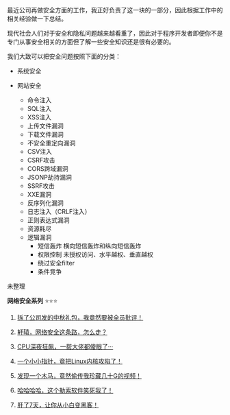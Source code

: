 最近公司再做安全方面的工作，我正好负责了这一块的一部分，因此根据工作中的相关经验做一下总结。

现代社会人们对于安全和隐私问题越来越看重了，因此对于程序开发者即便你不是专门从事安全相关的方面但了解一些安全知识还是很有必要的。

我们大致可以把安全问题按照下面的分类：

- 系统安全

- 网站安全
  - 命令注入
  - SQL注入
  - XSS注入
  - 上传文件漏洞
  - 下载文件漏洞
  - 不安全重定向漏洞
  - CSV注入
  - CSRF攻击
  - CORS跨域漏洞
  - JSONP劫持漏洞
  - SSRF攻击
  - XXE漏洞
  - 反序列化漏洞
  - 日志注入（CRLF注入）
  - 正则表达式漏洞
  - 资源耗尽
  - 逻辑漏洞
    - 短信轰炸 横向短信轰炸和纵向短信轰炸
    - 权限控制 未授权访问、水平越权、垂直越权
    -  绕过安全filter
    - 条件竞争

未整理

**网络安全系列** :star::star::star:

1. [拆了公司发的中秋礼包，我竟然要被全员批评！](https://mp.weixin.qq.com/s?__biz=MzIyNjMxOTY0NA==&mid=2247487027&idx=1&sn=a71d5cb291b6030fb309b8b31a85af02&chksm=e8730240df048b5608b8350988ea7baf07a156071fc70c44246b63f51cab32935b7af8078637&cur_album_id=1502423238147129344&scene=190#rd)

2. [轩辕，网络安全这条路，怎么走？](https://mp.weixin.qq.com/s?__biz=MzIyNjMxOTY0NA==&mid=2247486440&idx=1&sn=bd4949562817dc506294e6a3696dd5db&chksm=e873079bdf048e8dfba320c1004d71a431664b05a9dcb5e21f0018a8bb895b06d225f5060758&cur_album_id=1502423238147129344&scene=190#rd)

3. [CPU深夜狂飙，一帮大佬都傻眼了···](https://mp.weixin.qq.com/s?__biz=MzIyNjMxOTY0NA==&mid=2247488709&idx=1&sn=4ecca4e0dc6a63c3f47f4522d7c2415d&chksm=e87318b6df0491a08583e1687532bacf05303a8ed8a5445d8b8c7d0b0af1fbcbd110ebfabcf2&cur_album_id=1502423238147129344&scene=190#rd)

4. [一个小小指针，竟把Linux内核攻陷了！](https://mp.weixin.qq.com/s?__biz=MzIyNjMxOTY0NA==&mid=2247488996&idx=1&sn=7b806541ba4458bc4f2c83e7f743bdd2&chksm=e8731997df0490815f23fe6fda6fe74ce54a872bf8995ee1fb9316dbdbe37c975a1dd351afd0&cur_album_id=1502423238147129344&scene=190#rd)

5. [发现一个木马，竟然偷传我珍藏几十G的视频！](https://mp.weixin.qq.com/s?__biz=MzIyNjMxOTY0NA==&mid=2247489337&idx=1&sn=12b4021ccce926e4853b677842c2855c&chksm=e8731b4adf04925cc3ae5ec54cae41dbdc97dd525edfa81abac0512b18b58e876b16f9767282&cur_album_id=1502423238147129344&scene=190#rd)

6. [哈哈哈哈，这个勒索软件笑死我了！](https://mp.weixin.qq.com/s?__biz=MzIyNjMxOTY0NA==&mid=2247489779&idx=1&sn=f52ccc74688026aeebecd6a549c9ddac&chksm=e8731480df049d96aa3f2a9466481e983a5e84c0245e8e5d6e9594d60dcbca2ae9e44889fcf5&cur_album_id=1502423238147129344&scene=190#rd)

7. [肝了7天，让你从小白变黑客！](https://mp.weixin.qq.com/s/0ZGUaiduRA5pB-lOUJrJLQ)

[]()

[]()

